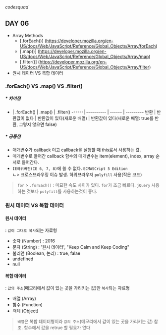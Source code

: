 ###### codesquad

## DAY 06
- Array Methods
	- [.forEach()] (https://developer.mozilla.org/en-US/docs/Web/JavaScript/Reference/Global_Objects/Array/forEach)
	- [.map()] (https://developer.mozilla.org/en-US/docs/Web/JavaScript/Reference/Global_Objects/Array/map)
	- [.filter()] (https://developer.mozilla.org/en-US/docs/Web/JavaScript/Reference/Global_Objects/Array/filter)
- 원시 데이터 VS 복합 데이터

### .forEach() VS .map() VS .filter()

##### * 차이점
  -  | .forEach() | .map() | .filter()
------| ---------- | ------ | ---------
반환 | 반환값이 없다 | 반환값이 있다(새로운 배열) |  반환값이 있다(새로운 배열: true를 반환, 그렇지 않으면 false)

##### * 공통점 <br>
- 매개변수가 callback 이고 callback을 실행할 때 this로서 사용하는 값.
- 매개변수로 들어간 callback 함수의 매개변수는 item(element), index, array 순서로 들어간다.  
- `IE하위버전(IE 6, 7, 8)`에 쓸 수 없다. `ECMASCript 5 Edition` <br>
ㄴ> 크로스브라우징 이슈 발생. 하위브라우저 `polyfill` 사용(작은 코드)

> `for` > `.forEach()` : 미묘한 속도 차이가 있다. `for`가 조금 빠르다.
> `jQuery` 사용하는 것보다 `polyfill`를 사용하는것이 좋다.

### 원시 데이터 VS 복합 데이터
#### 원시 데이터
: `값이 그대로 복사`되는 자료형 <br>
- 숫자 (Number) : 2016
- 문자 (String) : '원시 데이터', "Keep Calm and Keep Coding"
- 불리언 (Boolean, 논리) : true, falae
- undefined
- null

#### 복합 데이터
: `값의 주소`(메모리에서 값이 있는 곳을 가리키는 값)만 `복사`되는 자료형  <br>
- 배열 (Array)
- 함수 (Function)
- 객체 (Object)

> `배열`은 복합 데이터형이라 `값의 주소`(메모리에서 값이 있는 곳을 가리키는 값) 참조. 함수에서 값을 retrue 할 필요가 없다
